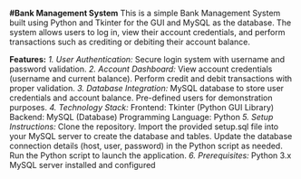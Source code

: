 **#Bank Management System**
This is a simple Bank Management System built using Python and Tkinter for the GUI and MySQL as the database. The system allows users to log in, view their account credentials, and perform transactions such as crediting or debiting their account balance.

**Features:**
_1. User Authentication:_
    Secure login system with username and password validation.
_2. Account Dashboard:_
    View account credentials (username and current balance).
    Perform credit and debit transactions with proper validation.
_3. Database Integration:_
    MySQL database to store user credentials and account balance.
    Pre-defined users for demonstration purposes.
_4. Technology Stack:_
    Frontend: Tkinter (Python GUI Library)
    Backend: MySQL (Database)
    Programming Language: Python
_5. Setup Instructions:_
    Clone the repository.
    Import the provided setup.sql file into your MySQL server to create the database and tables.
    Update the database connection details (host, user, password) in the Python script as needed.
    Run the Python script to launch the application.
_6. Prerequisites:_
    Python 3.x
    MySQL server installed and configured
